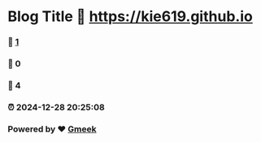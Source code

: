 # Blog Title :link: https://kie619.github.io 
### :page_facing_up: [1](https://kie619.github.io/tag.html) 
### :speech_balloon: 0 
### :hibiscus: 4 
### :alarm_clock: 2024-12-28 20:25:08 
### Powered by :heart: [Gmeek](https://github.com/Meekdai/Gmeek)
